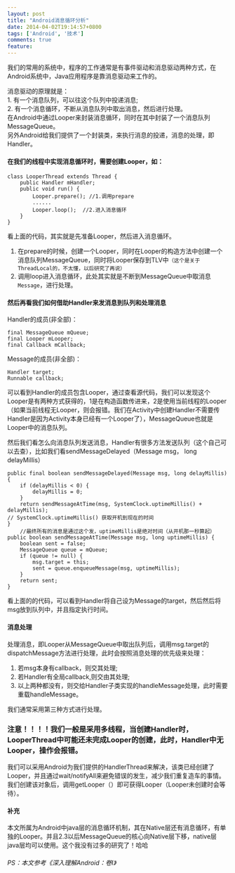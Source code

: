 ```yaml
---
layout: post
title: "Android消息循环分析"
date: 2014-04-02T19:14:57+0800
tags: ['Android', '技术']
comments: true
feature: 
---
```


我们的常用的系统中，程序的工作通常是有事件驱动和消息驱动两种方式，在Android系统中，Java应用程序是靠消息驱动来工作的。

消息驱动的原理就是：       
		1. 有一个消息队列，可以往这个队列中投递消息;      
		2. 有一个消息循环，不断从消息队列中取出消息，然后进行处理。       
在Android中通过Looper来封装消息循环，同时在其中封装了一个消息队列MessageQueue。       
另外Android给我们提供了一个封装类，来执行消息的投递，消息的处理，即Handler。   
<!--more--> 
#### 在我们的线程中实现消息循环时，需要创建Looper，如：

```
class LooperThread extends Thread {
	public Handler mHandler;
	public void run() {
		Looper.prepare(); //1.调用prepare
		......
		Looper.loop();	//2.进入消息循环
	}
}
```
看上面的代码，其实就是先准备Looper，然后进入消息循环。     
1. 在prepare的时候，创建一个Looper，同时在Looper的构造方法中创建一个消息队列MessageQueue，同时将Looper保存到TLV中`（这个是关于ThreadLocal的，不太懂，以后研究了再说）`     
2. 调用loop进入消息循环，此处其实就是不断到MessageQueue中取消息`Message`，进行处理。     

#### 然后再看我们如何借助Handler来发消息到队列和处理消息

Handler的成员(非全部)：    
```
final MessageQueue mQueue;    
final Looper mLooper;    
final Callback mCallback;    
```

Message的成员(非全部)：    
```
Handler target;            
Runnable callback;         
```

可以看到Handler的成员包含Looper，通过查看源代码，我们可以发现这个Looper是有两种方式获得的，1是在构造函数传进来，2是使用当前线程的Looper（如果当前线程无Looper，则会报错。我们在Activity中创建Handler不需要传Handler是因为Activity本身已经有一个Looper了），MessageQueue也就是Looper中的消息队列。

然后我们看怎么向消息队列发送消息，Handler有很多方法发送队列（这个自己可以去查），比如我们看sendMessageDelayed（Message msg， long delayMillis）
```
public final boolean sendMessageDelayed(Message msg, long delayMillis) {
	if (delayMillis < 0) {    
		delayMillis = 0;    
	}
	return sendMessageAtTime(msg, SystemClock.uptimeMillis() + delayMillis);      
// SystemClock.uptimeMillis() 获取开机到现在的时间    
} 
	//最终所有的消息是通过这个发，uptimeMillis是绝对时间（从开机那一秒算起）
public boolean sendMessageAtTime(Message msg, long uptimeMillis) {    
	boolean sent = false;    
	MessageQueue queue = mQueue;    
	if (queue != null) {    
		msg.target = this;    
		sent = queue.enqueueMessage(msg, uptimeMillis);    
	}   
	return sent;   
}    
```   
看上面的的代码，可以看到Handler将自己设为Message的target，然后然后将msg放到队列中，并且指定执行时间。

#### 消息处理
处理消息，即Looper从MessageQueue中取出队列后，调用msg.target的dispatchMessage方法进行处理，此时会按照消息处理的优先级来处理：    
1. 若msg本身有callback，则交其处理;    
2. 若Handler有全局callback,则交由其处理;    
3. 以上两种都没有，则交给Handler子类实现的handleMessage处理，此时需要重载handleMessage。    

我们通常采用第三种方式进行处理。

### 注意！！！！我们一般是采用多线程，当创建Handler时，LooperThread中可能还未完成Looper的创建，此时，Handler中无Looper，操作会报错。

我们可以采用Android为我们提供的HandlerThread来解决，该类已经创建了Looper，并且通过wait/notifyAll来避免错误的发生，减少我们重复造车的事情。我们创建该对象后，调用getLooper（）即可获得Looper（Looper未创建时会等待）。

#### 补充
本文所属为Android中java层的消息循环机制，其在Native层还有消息循环，有单独的Looper。并且2.3以后MessageQueue的核心向Native层下移，native层java层均可以使用。这个我没有过多的研究了！哈哈

###### PS：本文参考《深入理解Android：卷I》